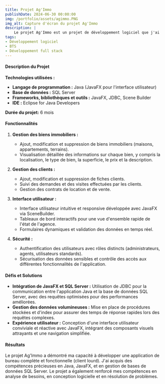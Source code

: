 ```yaml
---
title: Projet Ag'Immo
publishDate: 2024-06-30 00:00:00
img: /portfolio/assets/agimmo.PNG
img_alt: Capture d'écran du projet Ag'Immo
description: |
    Le projet Ag'Immo est un projet de développement logiciel que j'ai réalisé en BTS. Il s'agit d'une application de gestion immobilière, permettant de gérer des biens immobiliers, des locataires, des propriétaires, etc.
tags:
- Développement logiciel
- BTS
- Développement full stack
---
```


#### Description du Projet

**Technologies utilisées :**
- **Langage de programmation :** Java (JavaFX pour l'interface utilisateur)
- **Base de données :** SQL Server
- **Frameworks, bibliothèques et outils :** JavaFX, JDBC, Scene Builder
- **IDE :** Eclipse for Java Developers

**Durée du projet:** 6 mois

#### Fonctionnalités

1. **Gestion des biens immobiliers :**
    - Ajout, modification et suppression de biens immobiliers (maisons, appartements, terrains).
    - Visualisation détaillée des informations sur chaque bien, y compris la localisation, le type de bien, la superficie, le prix et la description.

2. **Gestion des clients :**
    - Ajout, modification et suppression de fiches clients.
    - Suivi des demandes et des visites effectuées par les clients.
    - Gestion des contrats de location et de vente.

3. **Interface utilisateur :**
    - Interface utilisateur intuitive et responsive développée avec JavaFX via SceneBuilder.
    - Tableaux de bord interactifs pour une vue d'ensemble rapide de l'état de l'agence.
    - Formulaires dynamiques et validation des données en temps réel.

4. **Sécurité :**
    - Authentification des utilisateurs avec rôles distincts (administrateurs, agents, utilisateurs standards).
    - Sécurisation des données sensibles et contrôle des accès aux différentes fonctionnalités de l'application.

#### Défis et Solutions

- **Intégration de JavaFX et SQL Server :** Utilisation de JDBC pour la communication entre l'application Java et la base de données SQL Server, avec des requêtes optimisées pour des performances améliorées.
- **Gestion des données volumineuses :** Mise en place de procédures stockées et d'index pour assurer des temps de réponse rapides lors des requêtes complexes.
- **Expérience utilisateur :** Conception d'une interface utilisateur conviviale et réactive avec JavaFX, intégrant des composants visuels attrayants et une navigation simplifiée.

#### Résultats

Le projet Ag'Immo a démontré ma capacité à développer une application de bureau complète et fonctionnelle (client lourd). J'ai acquis des compétences précieuses en Java, JavaFX, et en gestion de bases de données SQL Server. Le projet a également renforcé mes compétences en analyse de besoins, en conception logicielle et en résolution de problèmes.
